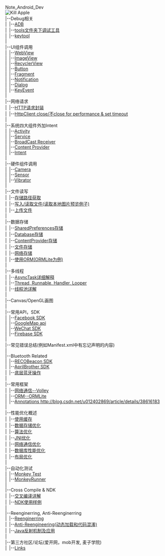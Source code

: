 Note_Android_Dev<br>
<img src="http://3.bp.blogspot.com/-0cjvEbdly7I/UTL3ky9f6rI/AAAAAAAAABA/8KInRCOQ-7U/s320/android-massacre-apples-hd-fullscreen-widescreen-desktop.jpg" alt="Kill Apple">
<br>|--Debug相关<br>
|&nbsp;&nbsp;|--<a href="https://github.com/richthofen911/Note_Android_Dev/blob/master/Debug%E7%9B%B8%E5%85%B3_adb">ADB</a><br>
|&nbsp;&nbsp;|--<a href="https://github.com/richthofen911/Note_Android_Dev/blob/master/Debug%E7%9B%B8%E5%85%B3_toolsFolder">tools文件夹下调试工具</a><br>
|&nbsp;&nbsp;|--<a href="https://github.com/richthofen911/Note_Android_Dev/blob/master/Debug%E7%9B%B8%E5%85%B3_keytool">keytool</a><br>
|<br>
|--UI组件调用<br>
|&nbsp;&nbsp;|--<a href="https://github.com/richthofen911/Note_Android_Dev/blob/master/UI%E7%BB%84%E4%BB%B6%E8%B0%83%E7%94%A8_WebView">WebView</a><br>
|&nbsp;&nbsp;|--<a href="https://github.com/richthofen911/Note_Android_Dev/blob/master/UI%E7%BB%84%E4%BB%B6%E8%B0%83%E7%94%A8_ImageView">ImageView</a><br>
|&nbsp;&nbsp;|--<a href="https://github.com/richthofen911/Note_Android_Dev/blob/master/UI%E7%BB%84%E4%BB%B6%E8%B0%83%E7%94%A8_RecyclerView">RecyclerView</a><br>
|&nbsp;&nbsp;|--<a href="https://github.com/richthofen911/Note_Android_Dev/blob/master/UI%E7%BB%84%E4%BB%B6%E8%B0%83%E7%94%A8_Button%E6%A0%B7%E5%BC%8F">Button</a><br>
|&nbsp;&nbsp;|--<a href="https://github.com/richthofen911/Note_Android_Dev/blob/master/UI%E7%BB%84%E4%BB%B6%E8%B0%83%E7%94%A8_Fragment">Fragment</a><br>
|&nbsp;&nbsp;|--<a href="https://github.com/richthofen911/Note_Android_Dev/blob/master/UI%E7%BB%84%E4%BB%B6%E8%B0%83%E7%94%A8_Notification">Notification</a><br>
|&nbsp;&nbsp;|--<a href="https://github.com/richthofen911/Note_Android_Dev/blob/master/UI%E7%BB%84%E4%BB%B6%E8%B0%83%E7%94%A8_Dialog">Dialog</a><br>
|&nbsp;&nbsp;|--<a href="https://github.com/richthofen911/Note_Android_Dev/blob/master/UI%E7%BB%84%E4%BB%B6%E8%B0%83%E7%94%A8_KeyEvent">KeyEvent</a><br>
|<br>
|--网络请求<br>
|&nbsp;&nbsp;|--<a href="https://github.com/richthofen911/Note_Android_Dev/blob/master/%E7%BD%91%E7%BB%9C%E8%AF%B7%E6%B1%82_HTTP%E8%AF%B7%E6%B1%82%E5%B0%81%E8%A3%85">HTTP请求封装</a><br>
|&nbsp;&nbsp;|--<a href="">HttpClient close/不close for performance & set timeout</a><br>
|<br>
|--系统四大组件外加Intent<br>
|&nbsp;&nbsp;|--<a href="https://github.com/richthofen911/Note_Android_Dev/blob/master/%E5%9B%9B%E5%A4%A7%E7%BB%84%E4%BB%B6_Activity">Activity</a><br>
|&nbsp;&nbsp;|--<a href="https://github.com/richthofen911/Note_Android_Dev/blob/master/%E5%9B%9B%E5%A4%A7%E7%BB%84%E4%BB%B6_Service">Service</a><br>
|&nbsp;&nbsp;|--<a href="https://github.com/richthofen911/Note_Android_Dev/blob/master/%E5%9B%9B%E5%A4%A7%E7%BB%84%E4%BB%B6_BroadcastReceiver">BroadCast Receiver</a><br>
|&nbsp;&nbsp;|--<a href="https://github.com/richthofen911/Note_Android_Dev/blob/master/%E5%9B%9B%E5%A4%A7%E7%BB%84%E4%BB%B6_ContentProvider">Content Provider</a><br>
|&nbsp;&nbsp;|--<a href="https://github.com/richthofen911/Note_Android_Dev/blob/master/%E5%9B%9B%E5%A4%A7%E7%BB%84%E4%BB%B6_%E5%A4%96%E5%8A%A0%E7%9A%84Intent">Intent</a><br>
|<br>
|--硬件组件调用<br>
|&nbsp;&nbsp;|--<a href="">Camera</a><br>
|&nbsp;&nbsp;|--<a href="">Sensor</a><br>
|&nbsp;&nbsp;|--<a href="">Vibrator</a><br>
|<br>
|--文件读写<br>
|&nbsp;&nbsp;|--<a href="">存储路径获取</a><br>
|&nbsp;&nbsp;|--<a href="">写入/读取文件(读取本地图片预览例子)</a><br>
|&nbsp;&nbsp;|--<a href="">上传文件</a><br>
|<br>
|--数据存储<br>
|&nbsp;&nbsp;|--<a href="https://github.com/richthofen911/Note_Android_Dev/blob/master/%E6%95%B0%E6%8D%AE%E5%AD%98%E5%82%A8_SharedPreferences">SharedPreferences存储</a><br>
|&nbsp;&nbsp;|--<a href="">Database存储</a><br>
|&nbsp;&nbsp;|--<a href="">ContentProvider存储</a><br>
|&nbsp;&nbsp;|--<a href="">文件存储</a><br>
|&nbsp;&nbsp;|--<a href="">网络存储</a><br>
|&nbsp;&nbsp;|--<a href="">使用ORM(ORMLite为例)</a><br>
|<br>
|--多线程</a><br>
|&nbsp;&nbsp;|--<a href="https://github.com/richthofen911/Note_Android_Dev/blob/master/%E5%A4%9A%E7%BA%BF%E7%A8%8B_AsyncTask%E8%AF%A6%E8%A7%A3">AsyncTask详细解释</a><br>
|&nbsp;&nbsp;|--<a href="https://github.com/richthofen911/Note_Android_Dev/blob/master/%E5%A4%9A%E7%BA%BF%E7%A8%8B_Handler">Thread, Runnable, Handler, Looper</a><br>
|&nbsp;&nbsp;|--<a href="">线程池详解</a><br>
|<br>
|--Canvas/OpenGL画图<br>
|<br>
|--常用API，SDK<br>
|&nbsp;&nbsp;|--<a href="">Facebook SDK</a><br>
|&nbsp;&nbsp;|--<a href="">GoogleMap api</a><br>
|&nbsp;&nbsp;|--<a href="">WeChat SDK</a><br>
|&nbsp;&nbsp;|--<a href="">Firebase SDK</a><br>
|<br>
|--常见错误总结(例如Manifest.xml中有忘记声明的内容)<br>
|<br>
|--Bluetooth Related<br>
|&nbsp;&nbsp;|--<a href="">RECOBeacon SDK</a><br>
|&nbsp;&nbsp;|--<a href="">AprilBrother SDK</a><br>
|&nbsp;&nbsp;|--<a href="">底层蓝牙操作</a><br>
|<br>
|--常用框架<br>
|&nbsp;&nbsp;|--<a href="">网络通信--Volley</a><br>
|&nbsp;&nbsp;|--<a href="">ORM--ORMLite</a><br>
|&nbsp;&nbsp;|--<a href="">Annotations http://blog.csdn.net/u012402869/article/details/38616183</a><br>
|<br>
|--性能优化概述<br>
|&nbsp;&nbsp;|--<a href="">使用缓存</a><br>
|&nbsp;&nbsp;|--<a href="">数据存储优化</a><br>
|&nbsp;&nbsp;|--<a href="">算法优化</a><br>
|&nbsp;&nbsp;|--<a href="">JNI优化</a><br>
|&nbsp;&nbsp;|--<a href="">网络通信优化</a><br>
|&nbsp;&nbsp;|--<a href="">数据库性能优化</a><br>
|&nbsp;&nbsp;|--<a href="">布局优化</a><br>
|<br>
|--自动化测试<br>
|&nbsp;&nbsp;|--<a href="">Monkey Test</a><br>
|&nbsp;&nbsp;|--<a href="">MonkeyRunner</a><br>
|<br>
|--Cross Compile & NDK<br>
|&nbsp;&nbsp;|--<a href="">交叉编译详解</a><br>
|&nbsp;&nbsp;|--<a href="">NDK使用样例</a><br>
|<br>
|--Reenginerring, Anti-Reenginerring<br>
|&nbsp;&nbsp;|--<a href="">Reenginerring</a><br>
|&nbsp;&nbsp;|--<a href="">Anti-Reengineering(动态加载和代码混淆)</a><br>
|&nbsp;&nbsp;|--<a href="">Java反射机制及应用</a><br>
|<br>
|--第三方社区/论坛(爱开网，mob开发, 麦子学院)<br>
|&nbsp;&nbsp;|--<a href="">Links</a><br>

